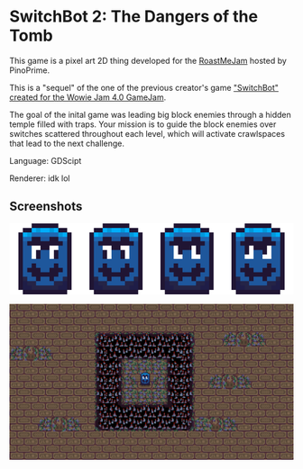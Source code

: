 # SwitchBot 2: The Dangers of the Tomb

This game is a pixel art 2D thing developed for the [RoastMeJam](https://itch.io/jam/roastmejam) hosted by PinoPrime.

This is a "sequel" of the one of the previous creator's game ["SwitchBot" created for the Wowie Jam 4.0 GameJam](https://sonicmam.itch.io/switchbot).

The goal of the inital game was leading big block enemies through a hidden temple filled with traps. Your mission is to guide the block enemies over switches scattered throughout each level, which will activate crawlspaces that lead to the next challenge.

Language: GDScipt

Renderer: idk lol

## Screenshots

![The player character: Quandale Dinglelington](TheHub/Dingleton-export.png)

![A vertical slice of the game](TheHub/Splash.png)
